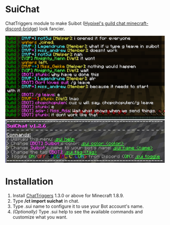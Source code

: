 # SuiChat
ChatTriggers module to make Suibot ([Hypixel's guild chat minecraft-discord-bridge](https://github.com/Senither/hypixel-discord-chat-bridge)) look fancier.

![Example](example.png)
![Help](helpMsg.png)

# Installation
1. Install [ChatTriggers](https://www.chattriggers.com) 1.3.0 or above for Minecraft 1.8.9.
2. Type **/ct import suichat** in chat.
3. Type .sui name <name> to configure it to use your Bot account's name.
4. *(Optionally)* Type .sui help to see the available commands and customize what you want.

